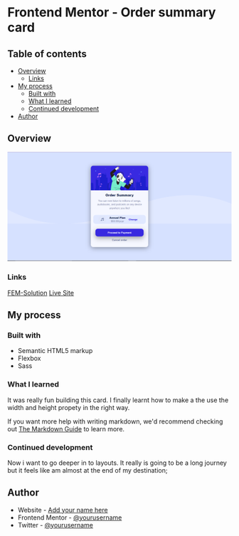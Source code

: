 # Frontend Mentor - Order summary card

## Table of contents

- [Overview](#overview)
  - [Links](#links)
- [My process](#my-process)
  - [Built with](#built-with)
  - [What I learned](#what-i-learned)
  - [Continued development](#continued-development)
- [Author](#author)

## Overview

![](./images/Screenshort.PNG)

### Links

[FEM-Solution](https://your-solution-url.com)
[Live Site](https://dapper-crepe-b4a1c0.netlify.app/)

## My process

### Built with

- Semantic HTML5 markup
- Flexbox
- Sass

### What I learned

It was really fun building this card.
I finally learnt how to make a the use the width and height propety in the right way.

If you want more help with writing markdown, we'd recommend checking out [The Markdown Guide](https://www.markdownguide.org/) to learn more.

### Continued development

Now i want to go deeper in to layouts.
It really is going to be a long journey but it feels like am almost at the end of my destination;

## Author

- Website - [Add your name here](https://www.your-site.com)
- Frontend Mentor - [@yourusername](https://www.frontendmentor.io/profile/yourusername)
- Twitter - [@yourusername](https://www.twitter.com/yourusername)
